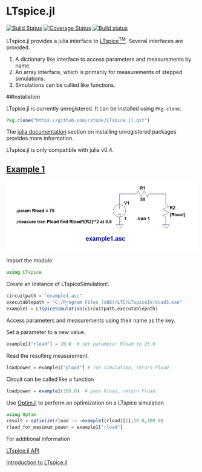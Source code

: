 # LTspice.jl

[![Build Status](https://travis-ci.org/cstook/LTspice.jl.svg?branch=master)](https://travis-ci.org/cstook/LTspice.jl)
[![Coverage Status](https://coveralls.io/repos/cstook/LTspice.jl/badge.svg?branch=v0r4_working&service=github)](https://coveralls.io/github/cstook/LTspice.jl?branch=v0r4_working)
[![Build status](https://ci.appveyor.com/api/projects/status/uf5kr5bb7xvd8wrp/branch/master?svg=true)](https://ci.appveyor.com/project/cstook/ltspice-jl/branch/master)

LTspice.jl provides a julia interface to [LTspice<sup>TM</sup>](http://www.linear.com/designtools/software/#LTspice).  Several interfaces are provided.

1. A dictionary like interface to access parameters and measurements by name.
2. An array interface, which is primarily for measurements of stepped simulations.
3. Simulations can be called like functions.

##Installation

LTspice.jl is currently unregistered.  It can be installed using ```Pkg.clone```.
```julia
Pkg.clone("https://github.com/cstook/LTspice.jl.git")
```
The [julia documentation](http://docs.julialang.org) section on installing unregistered packages provides more information.

LTspice.jl is only compatible with julia v0.4.

## [Example 1](https://github.com/cstook/LTspice.jl/blob/v0r4_working/examples/example%201/example1.ipynb)

<img src="https://github.com/cstook/LTspice.jl/blob/v0r4_working/examples/example%201/example1.jpg">

Import the module.
```julia
using LTspice
```

Create an instance of LTspiceSimulation!.
```julia
circuitpath = "example1.asc"
executablepath = "C:/Program Files (x86)/LTC/LTspiceIV/scad3.exe"
example1 = LTspiceSimulation(circuitpath,executablepath)
```

Access parameters and measurements using their name as the key.

Set a parameter to a new value.
```julia
example1["rload"] = 20.0  # set parameter Rload to 25.0
```

Read the resulting measurement.
```julia
loadpower = example1["pload"] # run simulation, return Pload
```

Circuit can be called like a function
```julia
loadpower = example1(100.0)  # pass Rload, return Pload
```

Use [Optim.jl](https://github.com/JuliaOpt/Optim.jl) to perform an optimization on a LTspice simulation

```julia
using Optim
result = optimize(rload -> -example1(rload)[1],10.0,100.0)
rload_for_maximum_power = example1["rload"]
```

For additional information

[LTspice.jl API](https://github.com/cstook/LTspice.jl/blob/master/doc/api.md)

[Introduction to LTspice.jl](https://github.com/cstook/LTspice.jl/blob/master/doc/introduction.ipynb)





